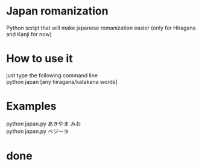 # Japan romanization
 Python script that will make japanese romanization easier (only for Hiragana and Kanji for now)

# How to use it
 just type the following command line</br>
 python japan [any hiragana/katakana words]
 
# Examples
 python japan.py あきやま みお</br>
 python japan.py ベジータ
 
# done
